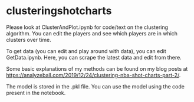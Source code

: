 # clusteringshotcharts
Please look at ClusterAndPlot.ipynb for code/text on the clustering algorithm. You can edit the players and see which players are in which clusters over time. 

To get data (you can edit and play around with data), you can edit GetData.ipynb. Here, you can scrape the latest data and edit from there.

Some basic explanations of my methods can be found on my blog posts at https://analyzeball.com/2019/12/24/clustering-nba-shot-charts-part-2/.

The model is stored in the .pkl file. You can use the model using the code present in the notebook.
